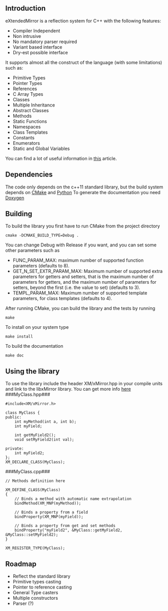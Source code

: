 ## Introduction ##

 eXtendedMirror is a reflection system for C++ with the following features:

- Compiler Independent
- Non intrusive
- No mandatory parser required
- Variant based interface
- Dry-est possible interface

It supports almost all the construct of the language (with some limitations) such as:

- Primitive Types
- Pointer Types
- References
- C Array Types
- Classes
- Multiple Inheritance
- Abstract Classes
- Methods
- Static Functions
- Namespaces
- Class Templates
- Constants
- Enumerators
- Static and Global Variables

You can find a lot of useful information in   [this](http://www.codeproject.com/Articles/1013256/An-Awful-Still-Useful-Cplusplus-Reflection-Syste) article.

## Dependencies ##

The code only depends on the c++11 standard library, but the build system depends on [CMake](http://www.cmake.org/) and [Python](https://www.python.org/)
To generate the documentation you need [Doxygen](http://www.doxygen.org/)

## Building ##

To build the library you first have to run CMake from the project directory


```
cmake -DCMAKE_BUILD_TYPE=Debug .
```


You can change Debug with Release if you want, and you can set some other parameters such as

- FUNC_PARAM_MAX: maximum number of supported function parameters (defaults to 8).
- GET_N_SET_EXTR_PARAM_MAX: Maximum number of supported extra parameters for getters and setters, that is the maximum number of parameters for getters, and the maximum number of parameters for setters, beyond the first (i.e. the value to set) (defaults to 3).
- TEMPL_PARAM_MAX: Maximum number of supported template parameters, for class templates (defaults to 4).

After running CMake, you can build the library and the tests by running


```
make
```
To install on your system type


```
make install
```

To build the documentation


```
make doc
```

## Using the library ##

To use the library include the header XM/xMirror.hpp in your compile units and link to the libxMirror library.
You can get more info [here](http://www.codeproject.com/Articles/1013256/An-Awful-Still-Useful-Cplusplus-Reflection-Syste) 
###MyClass.hpp###

```
#include<XM/xMirror.h>

class MyClass {
public:
    int myMethod(int a, int b);
    int myField;

    int getMyField2();
    void setMyField2(int val);

private:
    int myField2;
};
XM_DECLARE_CLASS(MyClass);
```
###MyClass.cpp###

```
// Methods definition here

XM_DEFINE_CLASS(MyClass)
{
    // Binds a method with automatic name extrapolation
    bindMethod(XM_MNP(myMethod));
  
    // Binds a property from a field
    bindProperty(XM_MNP(myField));

    // Binds a property from get and set methods
    bindProperty("myField2", &MyClass::getMyField2, &MyClass::setMyField2);
}

XM_REGISTER_TYPE(MyClass);
```


## Roadmap ##
- Reflect the standard library
- Primitive types casting
- Pointer to reference casting
- General Type casters
- Multiple constructors
- Parser (?)
